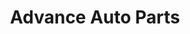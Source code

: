 ---
title: "Advance Auto Parts"
url: /amarillo/advance-auto-parts-east-amarillo-boulevard/
shop: car parts
---